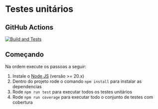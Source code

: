 # Testes unitários

## GitHub Actions

[![Build and Tests](https://github.com/guilhermebp030504/GuilhermeBritoPizzollo-Turma01-Trabalho01/actions/workflows/node.js.yml/badge.svg?branch=master)](https://github.com/guilhermebp030504//GuilhermeBritoPizzollo-Turma01-Trabalho01/actions/workflows/node.js.yml)  

## Começando

Na ordem execute os passoas a seguir:

1. Instale o [Node JS](https://nodejs.org/) (versão >= 20.x)
2. Dentro do projeto rode o comando `npm install` para instalar as dependencias
3. Rode `npm run test` para executar todos os testes unitários
4. Rode `npm run coverage` para executar todo o conjunto de testes com cobertura


